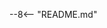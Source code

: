 <!---
  Copyright (c) 2022 Robert Bosch GmbH and its subsidiaries. All rights reserved.
-->

<!-- markdownlint-disable-next-line MD041 -->
--8<-- "README.md"
